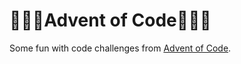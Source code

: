 # 🎄🎄🎄Advent of Code🎄🎄🎄

Some fun with code challenges from [Advent of Code](https://adventofcode.com/).
